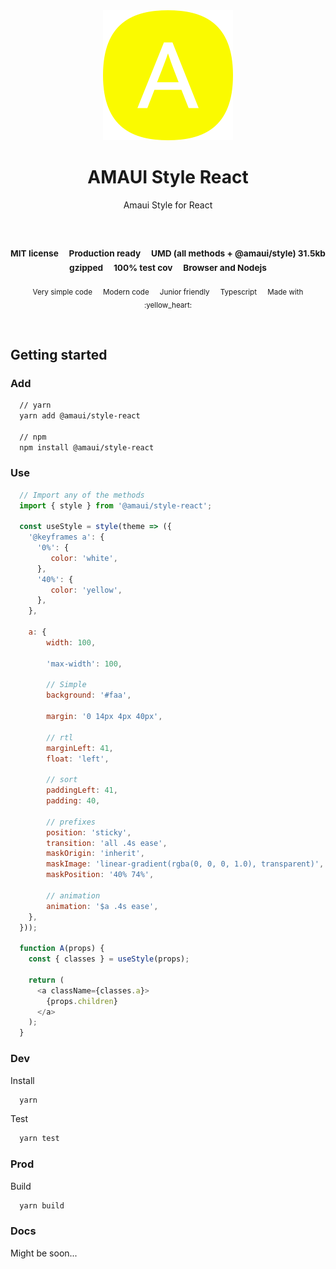 
</br >
</br >

<p align='center'>
  <a target='_blank' rel='noopener noreferrer' href='#'>
    <img src='../../utils/images/logo.svg' alt='AMAUI logo' />
  </a>
</p>

<h1 align='center'>AMAUI Style React</h1>

<p align='center'>
  Amaui Style for React
</p>

<br />

<h3 align='center'>
  <sub>MIT license&nbsp;&nbsp;&nbsp;&nbsp;</sub>
  <sub>Production ready&nbsp;&nbsp;&nbsp;&nbsp;</sub>
  <sub>UMD (all methods + @amaui/style) 31.5kb gzipped&nbsp;&nbsp;&nbsp;&nbsp;</sub>
  <sub>100% test cov&nbsp;&nbsp;&nbsp;&nbsp;</sub>
  <sub>Browser and Nodejs</sub>
</h3>

<p align='center'>
    <sub>Very simple code&nbsp;&nbsp;&nbsp;&nbsp;</sub>
    <sub>Modern code&nbsp;&nbsp;&nbsp;&nbsp;</sub>
    <sub>Junior friendly&nbsp;&nbsp;&nbsp;&nbsp;</sub>
    <sub>Typescript&nbsp;&nbsp;&nbsp;&nbsp;</sub>
    <sub>Made with :yellow_heart:</sub>
</p>

<br />

## Getting started

### Add

```sh
  // yarn
  yarn add @amaui/style-react

  // npm
  npm install @amaui/style-react
```

### Use

```javascript
  // Import any of the methods
  import { style } from '@amaui/style-react';

  const useStyle = style(theme => ({
    '@keyframes a': {
      '0%': {
         color: 'white',
      },
      '40%': {
         color: 'yellow',
      },
    },

    a: {
        width: 100,

        'max-width': 100,

        // Simple
        background: '#faa',

        margin: '0 14px 4px 40px',

        // rtl
        marginLeft: 41,
        float: 'left',

        // sort
        paddingLeft: 41,
        padding: 40,

        // prefixes
        position: 'sticky',
        transition: 'all .4s ease',
        maskOrigin: 'inherit',
        maskImage: 'linear-gradient(rgba(0, 0, 0, 1.0), transparent)',
        maskPosition: '40% 74%',

        // animation
        animation: '$a .4s ease',
    },
  }));

  function A(props) {
    const { classes } = useStyle(props);

    return (
      <a className={classes.a}>
        {props.children}
      </a>
    );
  }
```

### Dev

Install

```sh
  yarn
```

Test

```sh
  yarn test
```

### Prod

Build

```sh
  yarn build
```

### Docs

Might be soon...
